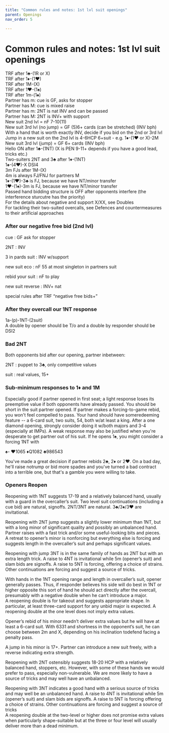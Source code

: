 ```yaml
---
title: "Common rules and notes: 1st lvl suit openings"
parent: Openings
nav_order: 5

---
```


# Common rules and notes: 1st lvl suit openings


TRF after 1♣-(1R or X)  
TRF after 1♦-(1♥)  
TRF after 1M-(X)  
TRF after 1♥-(1♠)  
TRF after 1m-(1♠)  
Partner has m: cue is GF, asks for stopper  
Partner has M: cue is mixed raise  
Partner has m: 2NT is nat INV and can be passed  
Partner has M: 2NT is INV+ with support  
New suit 2nd lvl = nF 7-10(11)  
New suit 3rd lvl (no jump) = GF (5)6+ cards (can be stretched) (INV bph)  
With a hand that is worth exactly INV, decide if you bid on the 2nd or 3rd lvl  
Jump in a new suit on the 2nd lvl is 4-6HCP 6+suit - e.g. 1♦-(1♥ or X)-2M  
New suit 3rd lvl (jump) = GF 6+ cards (INV bph)  
Hello ON after 1♣-(1NT) (X is PEN 9-11+ depends if you have a good lead, tricks etc.)  
Two-suiters 2NT and 3♣ after 1♦-(1NT)  
1♠-(4♥)-X DSI4  
3m FJs after 1M-(X)  
4m is always FJ/FNJ for partners M  
1♦-(1♥)-3♣ is FJ, because we have NT/minor transfer  
1♥-(1♠)-3m is FJ, because we have NT/minor transfer  
Passed hand bidding structure is OFF after opponents interfere (the interference sturcutre has the priority)  
For the details about negative and support X/XX, see Doubles  
For tackling their two-suited overcalls, see Defences and countermeasures to their artificial approaches  
  
### After our negative free bid (2nd lvl)  

cue
: GF ask for stopper  

2NT
: INV  

3 in pards suit
: INV w/support  

new suit eco
: nF 55 at most singleton in partners suit  

rebid your suit
: nF to play  

new suit reverse
: INV+ nat  

special rules after TRF “negative free bids+”  

### After they overcall our 1NT response  
1a-(p)-1NT-(2suit)  
A double by opener should be T/o and a double by responder should be DSI2  
  
### Bad 2NT  
Both opponents bid after our opening, partner inbetween:  

2NT
: puppet to 3♣, only competitive values  

suit
: real values, 15+  
  
### Sub-minimum responses to 1♦ and 1M  
Especially good if partner opened in first seat; a light response loses its preemptive value if both opponents have already passed. You should be short in the suit partner opened. If partner makes a forcing-to-game rebid, you won't feel compelled to pass. Your hand should have someredeeming feature -- a 6-card suit, two suits, 54, both w/at least a king. After a one diamond opening, strongly consider doing it w/both majors and 3-4 (especially at IMPs). A weak response may also be justified when you're desperate to get partner out of his suit. If he opens 1♠, you might consider a forcing 1NT with  
  
♠- ♥1065 ♦Q1082 ♣986543  
  
You've made a great decision if partner rebids 2♣, 2♦ or 2♥. On a bad day, he'll raise notrump or bid more spades and you've turned a bad contract into a terrible one, but that's a gamble you were willing to take.  

### Openers Reopen  
Reopening with 1NT suggests 17-19 and a relatively balanced hand, usually with a guard in the overcaller’s suit. Two level suit continuations (including a cue bid) are natural, signoffs. 2NT/3NT are natural. 3♣/3♦/3♥ are invitational.  
  
Reopening with 2NT jump suggests a slightly lower minimum than 1NT, but with a long minor of significant quality and possibly an unbalanced hand. Partner raises with a fast trick and/or some useful-looking bits and pieces. A retreat to opener’s minor is nonforcing but everything else is forcing and suggests length in the overcaller’s suit and perhaps significant values.  
  
Reopening with jump 3NT is in the same family of hands as 2NT but with an extra length trick. A raise to 4NT is invitational while 5m (opener’s suit) and slam bids are signoffs. A raise to 5NT is forcing, offering a choice of strains. Other continuations are forcing and suggest a source of tricks.  
  
With hands in the 1NT opening range and length in overcaller’s suit, opener generally passes. Thus, if responder believes his side will do best in 1NT or higher opposite this sort of hand he should act directly after the overcall, presumably with a negative double when he can’t introduce a major.  
A reopening double is for takeout and suggests appropriate shape. In particular, at least three-card support for any unbid major is expected. A reopening double at the one level does not imply extra values.  
  
Opener’s rebid of his minor needn’t deliver extra values but he will have at least a 6-card suit. With 6331 and shortness in the opponent’s suit, he can choose between 2m and X, depending on his inclination todefend facing a penalty pass.  
  
A jump in his minor is 17+. Partner can introduce a new suit freely, with a reverse indicating extra strength.   
  
Reopening with 2NT ostensibly suggests 18-20 HCP with a relatively balanced hand, stoppers, etc. However, with some of these hands we would prefer to pass, especially non-vulnerable. We are more likely to have a source of tricks and may well have an unbalanced.  
  
Reopening with 3NT indicates a good hand with a serious source of tricks and may well be an unbalanced hand. A raise to 4NT is invitational while 5m (opener’s suit) and slam bids are signoffs. A raise to 5NT is forcing offering a choice of strains. Other continuations are forcing and suggest a source of tricks  
A reopening double at the two-level or higher does not promise extra values when particularly shape-suitable but at the three or four level will usually deliver more than a dead minimum.  
